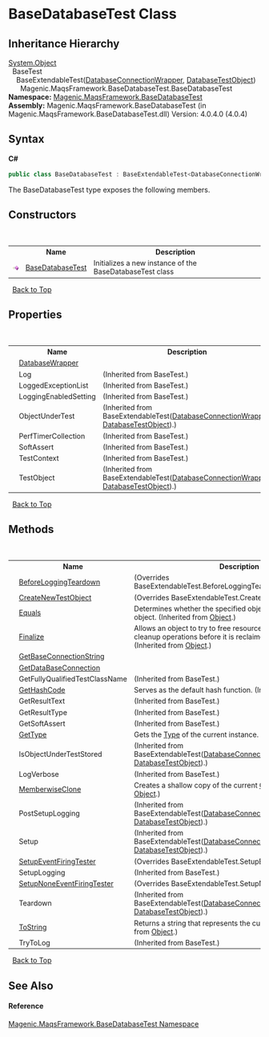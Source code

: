 # BaseDatabaseTest Class
 


## Inheritance Hierarchy
<a href="http://msdn2.microsoft.com/en-us/library/e5kfa45b" target="_blank">System.Object</a><br />&nbsp;&nbsp;BaseTest<br />&nbsp;&nbsp;&nbsp;&nbsp;BaseExtendableTest(<a href="#/MAQS_4/Database_AUTOGENERATED/DatabaseConnectionWrapper_Class">DatabaseConnectionWrapper</a>, <a href="#/MAQS_4/Database_AUTOGENERATED/DatabaseTestObject_Class">DatabaseTestObject</a>)<br />&nbsp;&nbsp;&nbsp;&nbsp;&nbsp;&nbsp;Magenic.MaqsFramework.BaseDatabaseTest.BaseDatabaseTest<br />
**Namespace:**&nbsp;<a href="#/MAQS_4/Database_AUTOGENERATED/Magenic-MaqsFramework-BaseDatabaseTest_Namespace">Magenic.MaqsFramework.BaseDatabaseTest</a><br />**Assembly:**&nbsp;Magenic.MaqsFramework.BaseDatabaseTest (in Magenic.MaqsFramework.BaseDatabaseTest.dll) Version: 4.0.4.0 (4.0.4)

## Syntax

**C#**<br />
``` C#
public class BaseDatabaseTest : BaseExtendableTest<DatabaseConnectionWrapper, DatabaseTestObject>
```

The BaseDatabaseTest type exposes the following members.


## Constructors
&nbsp;<table><tr><th></th><th>Name</th><th>Description</th></tr><tr><td>![Public method](media/pubmethod.gif "Public method")</td><td><a href="#/MAQS_4/Database_AUTOGENERATED/BaseDatabaseTest_Constructor">BaseDatabaseTest</a></td><td>
Initializes a new instance of the BaseDatabaseTest class</td></tr></table>&nbsp;
<a href="#basedatabasetest-class">Back to Top</a>

## Properties
&nbsp;<table><tr><th></th><th>Name</th><th>Description</th></tr><tr><td>![Public property](media/pubproperty.gif "Public property")</td><td><a href="#/MAQS_4/Database_AUTOGENERATED/BaseDatabaseTest-DatabaseWrapper_Property">DatabaseWrapper</a></td><td /></tr><tr><td>![Public property](media/pubproperty.gif "Public property")</td><td>Log</td><td> (Inherited from BaseTest.)</td></tr><tr><td>![Public property](media/pubproperty.gif "Public property")</td><td>LoggedExceptionList</td><td> (Inherited from BaseTest.)</td></tr><tr><td>![Protected property](media/protproperty.gif "Protected property")</td><td>LoggingEnabledSetting</td><td> (Inherited from BaseTest.)</td></tr><tr><td>![Protected property](media/protproperty.gif "Protected property")</td><td>ObjectUnderTest</td><td> (Inherited from BaseExtendableTest(<a href="#/MAQS_4/Database_AUTOGENERATED/DatabaseConnectionWrapper_Class">DatabaseConnectionWrapper</a>, <a href="#/MAQS_4/Database_AUTOGENERATED/DatabaseTestObject_Class">DatabaseTestObject</a>).)</td></tr><tr><td>![Public property](media/pubproperty.gif "Public property")</td><td>PerfTimerCollection</td><td> (Inherited from BaseTest.)</td></tr><tr><td>![Public property](media/pubproperty.gif "Public property")</td><td>SoftAssert</td><td> (Inherited from BaseTest.)</td></tr><tr><td>![Public property](media/pubproperty.gif "Public property")</td><td>TestContext</td><td> (Inherited from BaseTest.)</td></tr><tr><td>![Protected property](media/protproperty.gif "Protected property")</td><td>TestObject</td><td> (Inherited from BaseExtendableTest(<a href="#/MAQS_4/Database_AUTOGENERATED/DatabaseConnectionWrapper_Class">DatabaseConnectionWrapper</a>, <a href="#/MAQS_4/Database_AUTOGENERATED/DatabaseTestObject_Class">DatabaseTestObject</a>).)</td></tr></table>&nbsp;
<a href="#basedatabasetest-class">Back to Top</a>

## Methods
&nbsp;<table><tr><th></th><th>Name</th><th>Description</th></tr><tr><td>![Protected method](media/protmethod.gif "Protected method")</td><td><a href="#/MAQS_4/Database_AUTOGENERATED/BaseDatabaseTest-BeforeLoggingTeardown_Method">BeforeLoggingTeardown</a></td><td> (Overrides BaseExtendableTest.BeforeLoggingTeardown(TestResultType).)</td></tr><tr><td>![Protected method](media/protmethod.gif "Protected method")</td><td><a href="#/MAQS_4/Database_AUTOGENERATED/BaseDatabaseTest-CreateNewTestObject_Method">CreateNewTestObject</a></td><td> (Overrides BaseExtendableTest.CreateNewTestObject().)</td></tr><tr><td>![Public method](media/pubmethod.gif "Public method")</td><td><a href="http://msdn2.microsoft.com/en-us/library/bsc2ak47" target="_blank">Equals</a></td><td>
Determines whether the specified object is equal to the current object.
 (Inherited from <a href="http://msdn2.microsoft.com/en-us/library/e5kfa45b" target="_blank">Object</a>.)</td></tr><tr><td>![Protected method](media/protmethod.gif "Protected method")</td><td><a href="http://msdn2.microsoft.com/en-us/library/4k87zsw7" target="_blank">Finalize</a></td><td>
Allows an object to try to free resources and perform other cleanup operations before it is reclaimed by garbage collection.
 (Inherited from <a href="http://msdn2.microsoft.com/en-us/library/e5kfa45b" target="_blank">Object</a>.)</td></tr><tr><td>![Protected method](media/protmethod.gif "Protected method")</td><td><a href="#/MAQS_4/Database_AUTOGENERATED/BaseDatabaseTest-GetBaseConnectionString_Method">GetBaseConnectionString</a></td><td /></tr><tr><td>![Protected method](media/protmethod.gif "Protected method")</td><td><a href="#/MAQS_4/Database_AUTOGENERATED/BaseDatabaseTest-GetDataBaseConnection_Method">GetDataBaseConnection</a></td><td /></tr><tr><td>![Protected method](media/protmethod.gif "Protected method")</td><td>GetFullyQualifiedTestClassName</td><td> (Inherited from BaseTest.)</td></tr><tr><td>![Public method](media/pubmethod.gif "Public method")</td><td><a href="http://msdn2.microsoft.com/en-us/library/zdee4b3y" target="_blank">GetHashCode</a></td><td>
Serves as the default hash function.
 (Inherited from <a href="http://msdn2.microsoft.com/en-us/library/e5kfa45b" target="_blank">Object</a>.)</td></tr><tr><td>![Protected method](media/protmethod.gif "Protected method")</td><td>GetResultText</td><td> (Inherited from BaseTest.)</td></tr><tr><td>![Protected method](media/protmethod.gif "Protected method")</td><td>GetResultType</td><td> (Inherited from BaseTest.)</td></tr><tr><td>![Protected method](media/protmethod.gif "Protected method")</td><td>GetSoftAssert</td><td> (Inherited from BaseTest.)</td></tr><tr><td>![Public method](media/pubmethod.gif "Public method")</td><td><a href="http://msdn2.microsoft.com/en-us/library/dfwy45w9" target="_blank">GetType</a></td><td>
Gets the <a href="http://msdn2.microsoft.com/en-us/library/42892f65" target="_blank">Type</a> of the current instance.
 (Inherited from <a href="http://msdn2.microsoft.com/en-us/library/e5kfa45b" target="_blank">Object</a>.)</td></tr><tr><td>![Public method](media/pubmethod.gif "Public method")</td><td>IsObjectUnderTestStored</td><td> (Inherited from BaseExtendableTest(<a href="#/MAQS_4/Database_AUTOGENERATED/DatabaseConnectionWrapper_Class">DatabaseConnectionWrapper</a>, <a href="#/MAQS_4/Database_AUTOGENERATED/DatabaseTestObject_Class">DatabaseTestObject</a>).)</td></tr><tr><td>![Protected method](media/protmethod.gif "Protected method")</td><td>LogVerbose</td><td> (Inherited from BaseTest.)</td></tr><tr><td>![Protected method](media/protmethod.gif "Protected method")</td><td><a href="http://msdn2.microsoft.com/en-us/library/57ctke0a" target="_blank">MemberwiseClone</a></td><td>
Creates a shallow copy of the current <a href="http://msdn2.microsoft.com/en-us/library/e5kfa45b" target="_blank">Object</a>.
 (Inherited from <a href="http://msdn2.microsoft.com/en-us/library/e5kfa45b" target="_blank">Object</a>.)</td></tr><tr><td>![Protected method](media/protmethod.gif "Protected method")</td><td>PostSetupLogging</td><td> (Inherited from BaseExtendableTest(<a href="#/MAQS_4/Database_AUTOGENERATED/DatabaseConnectionWrapper_Class">DatabaseConnectionWrapper</a>, <a href="#/MAQS_4/Database_AUTOGENERATED/DatabaseTestObject_Class">DatabaseTestObject</a>).)</td></tr><tr><td>![Public method](media/pubmethod.gif "Public method")</td><td>Setup</td><td> (Inherited from BaseExtendableTest(<a href="#/MAQS_4/Database_AUTOGENERATED/DatabaseConnectionWrapper_Class">DatabaseConnectionWrapper</a>, <a href="#/MAQS_4/Database_AUTOGENERATED/DatabaseTestObject_Class">DatabaseTestObject</a>).)</td></tr><tr><td>![Protected method](media/protmethod.gif "Protected method")</td><td><a href="#/MAQS_4/Database_AUTOGENERATED/BaseDatabaseTest-SetupEventFiringTester_Method">SetupEventFiringTester</a></td><td> (Overrides BaseExtendableTest.SetupEventFiringTester().)</td></tr><tr><td>![Protected method](media/protmethod.gif "Protected method")</td><td>SetupLogging</td><td> (Inherited from BaseTest.)</td></tr><tr><td>![Protected method](media/protmethod.gif "Protected method")</td><td><a href="#/MAQS_4/Database_AUTOGENERATED/BaseDatabaseTest-SetupNoneEventFiringTester_Method">SetupNoneEventFiringTester</a></td><td> (Overrides BaseExtendableTest.SetupNoneEventFiringTester().)</td></tr><tr><td>![Public method](media/pubmethod.gif "Public method")</td><td>Teardown</td><td> (Inherited from BaseExtendableTest(<a href="#/MAQS_4/Database_AUTOGENERATED/DatabaseConnectionWrapper_Class">DatabaseConnectionWrapper</a>, <a href="#/MAQS_4/Database_AUTOGENERATED/DatabaseTestObject_Class">DatabaseTestObject</a>).)</td></tr><tr><td>![Public method](media/pubmethod.gif "Public method")</td><td><a href="http://msdn2.microsoft.com/en-us/library/7bxwbwt2" target="_blank">ToString</a></td><td>
Returns a string that represents the current object.
 (Inherited from <a href="http://msdn2.microsoft.com/en-us/library/e5kfa45b" target="_blank">Object</a>.)</td></tr><tr><td>![Protected method](media/protmethod.gif "Protected method")</td><td>TryToLog</td><td> (Inherited from BaseTest.)</td></tr></table>&nbsp;
<a href="#basedatabasetest-class">Back to Top</a>

## See Also


#### Reference
<a href="#/MAQS_4/Database_AUTOGENERATED/Magenic-MaqsFramework-BaseDatabaseTest_Namespace">Magenic.MaqsFramework.BaseDatabaseTest Namespace</a><br />